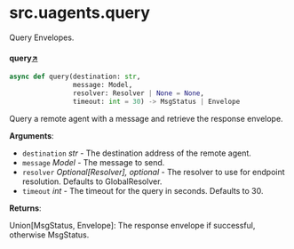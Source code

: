 

# src.uagents.query

Query Envelopes.



#### query[↗](https://github.com/fetchai/uAgents/blob/main/python/src/uagents/query.py#L10)
```python
async def query(destination: str,
                message: Model,
                resolver: Resolver | None = None,
                timeout: int = 30) -> MsgStatus | Envelope
```

Query a remote agent with a message and retrieve the response envelope.

**Arguments**:

- `destination` _str_ - The destination address of the remote agent.
- `message` _Model_ - The message to send.
- `resolver` _Optional[Resolver], optional_ - The resolver to use for endpoint resolution.
  Defaults to GlobalResolver.
- `timeout` _int_ - The timeout for the query in seconds. Defaults to 30.
  

**Returns**:

  Union[MsgStatus, Envelope]: The response envelope if successful, otherwise MsgStatus.

